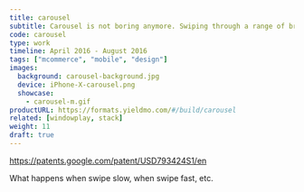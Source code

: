 ```yaml
---
title: carousel
subtitle: Carousel is not boring anymore. Swiping through a range of brand offerings has never been so fun!
code: carousel
type: work
timeline: April 2016 - August 2016
tags: ["mcommerce", "mobile", "design"]
images:
  background: carousel-background.jpg
  device: iPhone-X-carousel.png
  showcase:
    - carousel-m.gif
productURL: https://formats.yieldmo.com/#/build/carousel
related: [windowplay, stack]
weight: 11
draft: true
---
```



https://patents.google.com/patent/USD793424S1/en

What happens when swipe slow, when swipe fast, etc.